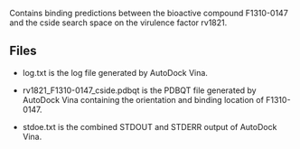 Contains binding predictions between the bioactive compound F1310-0147 and the cside search space on the virulence factor rv1821.

## Files

- log.txt is the log file generated by AutoDock Vina.

- rv1821_F1310-0147_cside.pdbqt is the PDBQT file generated by AutoDock Vina containing the orientation and binding location of F1310-0147.

- stdoe.txt is the combined STDOUT and STDERR output of AutoDock Vina.

